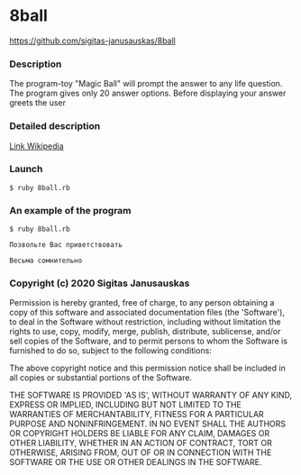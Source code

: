 # 8ball 

https://github.com/sigitas-janusauskas/8ball

### Description

Тhe program-toy "Magic Ball" will prompt the answer to any life question. The program gives only 20 answer options. Before displaying your answer greets the user

### Detailed description

[Link Wikipedia](https://en.wikipedia.org/wiki/Magic_8-Ball)

### Launch

```
$ ruby 8ball.rb
```
### An example of the program
```
$ ruby 8ball.rb

Позвольте Вас приветствовать

Весьма сомнительно
```
### Copyright (c) 2020 Sigitas Janusauskas

Permission is hereby granted, free of charge, to any person obtaining a copy of this software and associated documentation files (the 'Software'), to deal in the Software without restriction, including without limitation the rights to use, copy, modify, merge, publish, distribute, sublicense, and/or sell copies of the Software, and to permit persons to whom the Software is furnished to do so, subject to the following conditions:

The above copyright notice and this permission notice shall be included in all copies or substantial portions of the Software.

THE SOFTWARE IS PROVIDED 'AS IS', WITHOUT WARRANTY OF ANY KIND, EXPRESS OR IMPLIED, INCLUDING BUT NOT LIMITED TO THE WARRANTIES OF MERCHANTABILITY, FITNESS FOR A PARTICULAR PURPOSE AND NONINFRINGEMENT. IN NO EVENT SHALL THE AUTHORS OR COPYRIGHT HOLDERS BE LIABLE FOR ANY CLAIM, DAMAGES OR OTHER LIABILITY, WHETHER IN AN ACTION OF CONTRACT, TORT OR OTHERWISE, ARISING FROM, OUT OF OR IN CONNECTION WITH THE SOFTWARE OR THE USE OR OTHER DEALINGS IN THE SOFTWARE.
